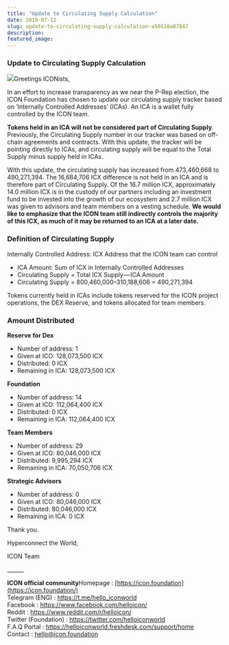 ```yaml
---
title: "Update to Circulating Supply Calculation"
date: 2019-07-12
slug: update-to-circulating-supply-calculation-a50518a87847
description:
featured_image:
---
```


### Update to Circulating Supply Calculation

![](https://cdn-images-1.medium.com/max/800/1*ckUwzaOaep5m6FyChnMCLw.png)Greetings ICONists,

In an effort to increase transparency as we near the P-Rep election, the ICON Foundation has chosen to update our circulating supply tracker based on ‘Internally Controlled Addresses’ (ICAs). An ICA is a wallet fully controlled by the ICON team.

**Tokens held in an ICA will not be considered part of Circulating Supply**. Previously, the Circulating Supply number in our tracker was based on off-chain agreements and contracts. With this update, the tracker will be pointing directly to ICAs, and circulating supply will be equal to the Total Supply minus supply held in ICAs.

With this update, the circulating supply has increased from 473,460,668 to 490,271,394. The 16,684,706 ICX difference is not held in an ICA and is therefore part of Circulating Supply. Of the 16.7 million ICX, approximately 14.0 million ICX is in the custody of our partners including an investment fund to be invested into the growth of our ecosystem and 2.7 million ICX was given to advisors and team members on a vesting schedule. **We would like to emphasize that the ICON team still indirectly controls the majority of this ICX, as much of it may be returned to an ICA at a later date.**

### **Definition of Circulating Supply**

Internally Controlled Address: ICX Address that the ICON team can control

* ICA Amount: Sum of ICX in Internally Controlled Addresses
* Circulating Supply = Total ICX Supply — ICA Amount
* Circulating Supply = 800,460,000–310,188,606 = 490,271,394

Tokens currently held in ICAs include tokens reserved for the ICON project operations, the DEX Reserve, and tokens allocated for team members.

### **Amount Distributed**

**Reserve for Dex**

* Number of address: 1
* Given at ICO: 128,073,500 ICX
* Distributed: 0 ICX
* Remaining in ICA: 128,073,500 ICX

**Foundation**

* Number of address: 14
* Given at ICO: 112,064,400 ICX
* Distributed: 0 ICX
* Remaining in ICA: 112,064,400 ICX

**Team Members**

* Number of address: 29
* Given at ICO: 80,046,000 ICX
* Distributed: 9,995,294 ICX
* Remaining in ICA: 70,050,706 ICX

**Strategic Advisors**

* Number of address: 0
* Given at ICO: 80,046,000 ICX
* Distributed: 80,046,000 ICX
* Remaining in ICA: 0 ICX

Thank you.

Hyperconnect the World,

ICON Team

\_\_\_\_\_\_

**ICON official community**Homepage : [https://icon.foundation](https://icon.foundation/)  
Telegram (ENG) : <https://t.me/hello_iconworld>  
Facebook : <https://www.facebook.com/helloicon/>  
Reddit : <https://www.reddit.com/r/helloicon/>  
Twitter (Foundation) : <https://twitter.com/helloiconworld>  
F.A.Q Portal : <https://helloiconworld.freshdesk.com/support/home>  
Contact : [hello@icon.foundation](http://hello@icon.foundation/)

